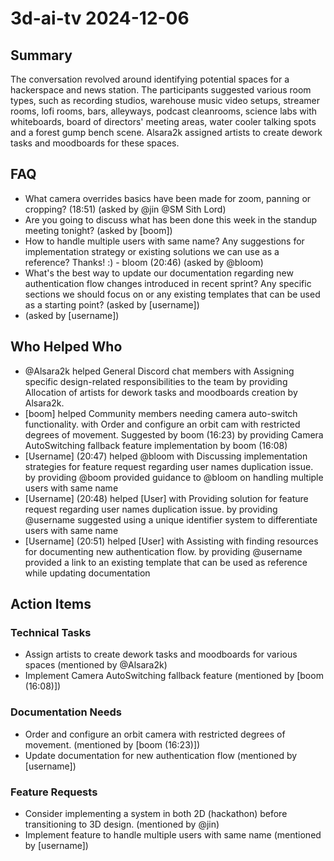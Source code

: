 # 3d-ai-tv 2024-12-06

## Summary
The conversation revolved around identifying potential spaces for a hackerspace and news station. The participants suggested various room types, such as recording studios, warehouse music video setups, streamer rooms, lofi rooms, bars, alleyways, podcast cleanrooms, science labs with whiteboards, board of directors' meeting areas, water cooler talking spots and a forest gump bench scene. Alsara2k assigned artists to create dework tasks and moodboards for these spaces.

## FAQ
- What camera overrides basics have been made for zoom, panning or cropping? (18:51) (asked by @jin @SM Sith Lord)
- Are you going to discuss what has been done this week in the standup meeting tonight? (asked by [boom])
- How to handle multiple users with same name? Any suggestions for implementation strategy or existing solutions we can use as a reference? Thanks! :) - bloom (20:46) (asked by @bloom)
- What's the best way to update our documentation regarding new authentication flow changes introduced in recent sprint? Any specific sections we should focus on or any existing templates that can be used as a starting point? (asked by [username])
-  (asked by [username])

## Who Helped Who
- @Alsara2k helped General Discord chat members with Assigning specific design-related responsibilities to the team by providing Allocation of artists for dework tasks and moodboards creation by Alsara2k.
- [boom] helped Community members needing camera auto-switch functionality. with Order and configure an orbit cam with restricted degrees of movement. Suggested by boom (16:23) by providing Camera AutoSwitching fallback feature implementation by boom (16:08)
- [Username] (20:47) helped @bloom with Discussing implementation strategies for feature request regarding user names duplication issue. by providing @boom provided guidance to @bloom on handling multiple users with same name
- [Username] (20:48) helped [User] with Providing solution for feature request regarding user names duplication issue. by providing @username suggested using a unique identifier system to differentiate users with same name
- [Username] (20:51) helped [User] with Assisting with finding resources for documenting new authentication flow. by providing @username provided a link to an existing template that can be used as reference while updating documentation

## Action Items

### Technical Tasks
- Assign artists to create dework tasks and moodboards for various spaces (mentioned by @Alsara2k)
- Implement Camera AutoSwitching fallback feature (mentioned by [boom (16:08)])

### Documentation Needs
- Order and configure an orbit camera with restricted degrees of movement. (mentioned by [boom (16:23)])
- Update documentation for new authentication flow (mentioned by [username])

### Feature Requests
- Consider implementing a system in both 2D (hackathon) before transitioning to 3D design. (mentioned by @jin)
- Implement feature to handle multiple users with same name (mentioned by [username])